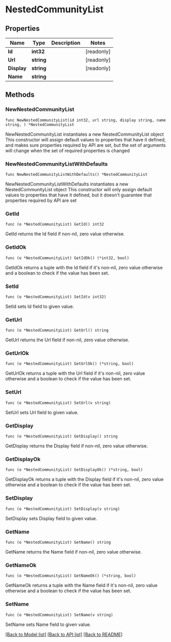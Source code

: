 # NestedCommunityList

## Properties

Name | Type | Description | Notes
------------ | ------------- | ------------- | -------------
**Id** | **int32** |  | [readonly] 
**Url** | **string** |  | [readonly] 
**Display** | **string** |  | [readonly] 
**Name** | **string** |  | 

## Methods

### NewNestedCommunityList

`func NewNestedCommunityList(id int32, url string, display string, name string, ) *NestedCommunityList`

NewNestedCommunityList instantiates a new NestedCommunityList object
This constructor will assign default values to properties that have it defined,
and makes sure properties required by API are set, but the set of arguments
will change when the set of required properties is changed

### NewNestedCommunityListWithDefaults

`func NewNestedCommunityListWithDefaults() *NestedCommunityList`

NewNestedCommunityListWithDefaults instantiates a new NestedCommunityList object
This constructor will only assign default values to properties that have it defined,
but it doesn't guarantee that properties required by API are set

### GetId

`func (o *NestedCommunityList) GetId() int32`

GetId returns the Id field if non-nil, zero value otherwise.

### GetIdOk

`func (o *NestedCommunityList) GetIdOk() (*int32, bool)`

GetIdOk returns a tuple with the Id field if it's non-nil, zero value otherwise
and a boolean to check if the value has been set.

### SetId

`func (o *NestedCommunityList) SetId(v int32)`

SetId sets Id field to given value.


### GetUrl

`func (o *NestedCommunityList) GetUrl() string`

GetUrl returns the Url field if non-nil, zero value otherwise.

### GetUrlOk

`func (o *NestedCommunityList) GetUrlOk() (*string, bool)`

GetUrlOk returns a tuple with the Url field if it's non-nil, zero value otherwise
and a boolean to check if the value has been set.

### SetUrl

`func (o *NestedCommunityList) SetUrl(v string)`

SetUrl sets Url field to given value.


### GetDisplay

`func (o *NestedCommunityList) GetDisplay() string`

GetDisplay returns the Display field if non-nil, zero value otherwise.

### GetDisplayOk

`func (o *NestedCommunityList) GetDisplayOk() (*string, bool)`

GetDisplayOk returns a tuple with the Display field if it's non-nil, zero value otherwise
and a boolean to check if the value has been set.

### SetDisplay

`func (o *NestedCommunityList) SetDisplay(v string)`

SetDisplay sets Display field to given value.


### GetName

`func (o *NestedCommunityList) GetName() string`

GetName returns the Name field if non-nil, zero value otherwise.

### GetNameOk

`func (o *NestedCommunityList) GetNameOk() (*string, bool)`

GetNameOk returns a tuple with the Name field if it's non-nil, zero value otherwise
and a boolean to check if the value has been set.

### SetName

`func (o *NestedCommunityList) SetName(v string)`

SetName sets Name field to given value.



[[Back to Model list]](../README.md#documentation-for-models) [[Back to API list]](../README.md#documentation-for-api-endpoints) [[Back to README]](../README.md)


